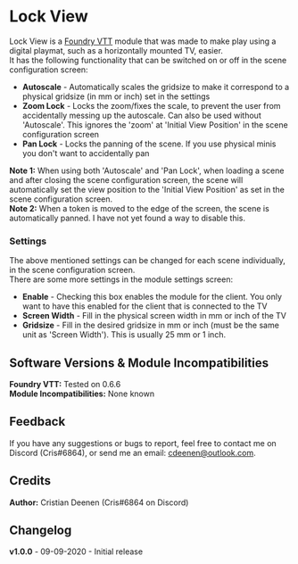 # Lock View
Lock View is a <a href="https://foundryvtt.com/">Foundry VTT</a> module that was made to make play using a digital playmat, such as a horizontally mounted TV, easier.<br>
It has the following functionality that can be switched on or off in the scene configuration screen:<br>
<ul>
<li><b>Autoscale</b> - Automatically scales the gridsize to make it correspond to a physical gridsize (in mm or inch) set in the settings</li>
<li><b>Zoom Lock</b> - Locks the zoom/fixes the scale, to prevent the user from accidentally messing up the autoscale. Can also be used without 'Autoscale'. This ignores the 'zoom' at 'Initial View Position' in the scene configuration screen</li>
<li><b>Pan Lock</b> - Locks the panning of the scene. If you use physical minis you don't want to accidentally pan</li>
</ul>
<b>Note 1:</b> When using both 'Autoscale' and 'Pan Lock', when loading a scene and after closing the scene configuration screen, the scene will automatically set the view position to the 'Initial View Position' as set in the scene configuration screen.<br>
<b>Note 2:</b> When a token is moved to the edge of the screen, the scene is automatically panned. I have not yet found a way to disable this.<br>

### Settings
The above mentioned settings can be changed for each scene individually, in the scene configuration screen.<br>
There are some more settings in the module settings screen:<br>
<ul>
<li><b>Enable</b> - Checking this box enables the module for the client. You only want to have this enabled for the client that is connected to the TV
<li><b>Screen Width</b> - Fill in the physical screen width in mm or inch of the TV
<li><b>Gridsize</b> - Fill in the desired gridsize in mm or inch (must be the same unit as 'Screen Width'). This is usually 25 mm or 1 inch.
</ul>

## Software Versions & Module Incompatibilities
<b>Foundry VTT:</b> Tested on 0.6.6<br>
<b>Module Incompatibilities:</b> None known<br>

## Feedback
If you have any suggestions or bugs to report, feel free to contact me on Discord (Cris#6864), or send me an email: cdeenen@outlook.com.

## Credits
<b>Author:</b> Cristian Deenen (Cris#6864 on Discord)<br>

## Changelog
<b>v1.0.0</b> - 09-09-2020 - Initial release<br>